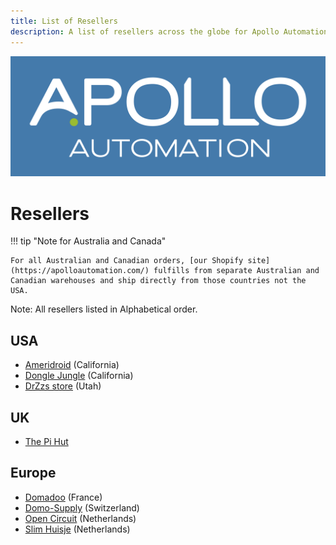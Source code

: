```yaml
---
title: List of Resellers
description: A list of resellers across the globe for Apollo Automation products!
---
```

![](assets/apollo-logo.png)

# Resellers

!!! tip "Note for Australia and Canada"

    For all Australian and Canadian orders, [our Shopify site](https://apolloautomation.com/) fulfills from separate Australian and Canadian warehouses and ship directly from those countries not the USA.

Note: All resellers listed in Alphabetical order.

## USA

* <a href="https://ameridroid.com/search?q=apollo+automation" target="_blank" rel="noreferrer nofollow noopener">Ameridroid</a> (California)
* <a href="https://www.donglejungle.com/search?q=apollo+automation" target="_blank" rel="noreferrer nofollow noopener">Dongle Jungle</a> (California)
* <a href="https://www.drzzs.com/product-tag/apollo/" target="_blank" rel="noreferrer nofollow noopener">DrZzs store</a> (Utah)

## UK

* <a href="https://thepihut.com/collections/apollo-automation" target="_blank" rel="noreferrer nofollow noopener">The Pi Hut</a>

## Europe

* <a href="https://www.domadoo.fr/en/434_apollo" target="_blank" rel="noreferrer nofollow noopener">Domadoo</a> (France)
* <a href="https://www.domo-supply.com/en/brand/163-apollo-automation" target="_blank" rel="noreferrer nofollow noopener">Domo-Supply</a> (Switzerland)
* <a href="https://opencircuit.shop/brand/apollo-automation" target="_blank" rel="noreferrer nofollow noopener">Open Circuit</a> (Netherlands)
* <a href="https://slimhuisje.nl/collections/vendors?q=Apollo%20Automation" target="_blank" rel="noreferrer nofollow noopener">Slim Huisje</a> (Netherlands)